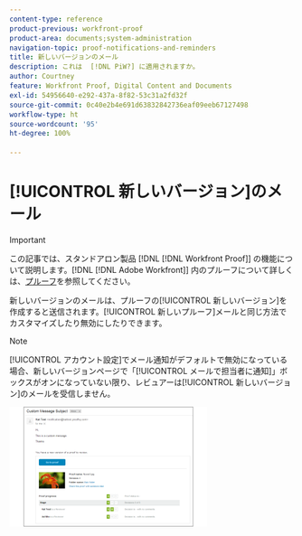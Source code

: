 ```yaml
---
content-type: reference
product-previous: workfront-proof
product-area: documents;system-administration
navigation-topic: proof-notifications-and-reminders
title: 新しいバージョンのメール
description: これは  [!DNL PiW?] に適用されますか。
author: Courtney
feature: Workfront Proof, Digital Content and Documents
exl-id: 54956640-e292-437a-8f82-53c31a2fd32f
source-git-commit: 0c40e2b4e691d63832842736eaf09eeb67127498
workflow-type: ht
source-wordcount: '95'
ht-degree: 100%

---
```


# [!UICONTROL 新しいバージョン]のメール

>[!IMPORTANT]
>
>この記事では、スタンドアロン製品 [!DNL [!DNL Workfront Proof]] の機能について説明します。[!DNL [!DNL Adobe Workfront]] 内のプルーフについて詳しくは、[プルーフ](../../../review-and-approve-work/proofing/proofing.md)を参照してください。

<!--
<p style="color: #ff1493;" data-mc-conditions="QuicksilverOrClassic.Draft mode">Does this apply to PiW?</p>
-->

新しいバージョンのメールは、プルーフの[!UICONTROL 新しいバージョン]を作成すると送信されます。[!UICONTROL 新しいプルーフ]メールと同じ方法でカスタマイズしたり無効にしたりできます。

>[!NOTE]
>
>[!UICONTROL アカウント設定]でメール通知がデフォルトで無効になっている場合、新しいバージョンページで「[!UICONTROL メールで担当者に通知]」ボックスがオンになっていない限り、レビュアーは[!UICONTROL 新しいバージョン]のメールを受信しません。

![New_Version_Email.png](assets/new-version-email-350x212.png)
